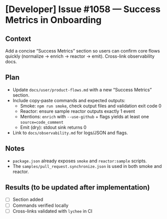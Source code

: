 # [Developer] Issue #1058 — Success Metrics in Onboarding

## Context

Add a concise “Success Metrics” section so users can confirm core flows quickly (normalize → enrich → reactor → emit). Cross-link observability docs.

## Plan

- Update `docs/user/product-flows.md` with a new “Success Metrics” section.
- Include copy‑paste commands and expected outputs:
  - Smoke: `npm run smoke`, check output files and validation exit code 0
  - Reactor: ensure sample reactor outputs exactly 1 event
  - Mentions: `enrich` with `--use-github` + flags yields at least one `source=code_comment`
  - Emit (dry): stdout sink returns 0
- Link to `docs/observability.md` for logs/JSON and flags.

## Notes

- `package.json` already exposes `smoke` and `reactor:sample` scripts.
- The `samples/pull_request.synchronize.json` is used in both smoke and reactor.

## Results (to be updated after implementation)

- [ ] Section added
- [ ] Commands verified locally
- [ ] Cross-links validated with `lychee` in CI
